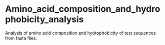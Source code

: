 # Amino_acid_composition_and_hydrophobicity_analysis
Analysis of amino acid composition and hydrophobicity of test sequences from fasta files.
